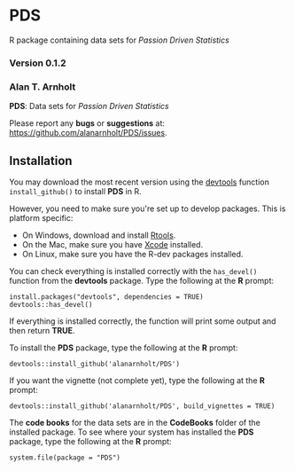 # PDS

R package containing data sets for *Passion Driven Statistics*


### Version 0.1.2

### Alan T. Arnholt

**PDS**: Data sets for  *Passion Driven Statistics*

Please report any **bugs** or **suggestions** at:
<https://github.com/alanarnholt/PDS/issues>.

## Installation


You may download the most recent version using the [devtools](http://github.com/hadley/devtools) function `install_github()` to install **PDS** in R.

However, you need to make sure you're set up to develop packages. This is platform specific:

* On Windows, download and install [Rtools](http://cran.r-project.org/bin/windows/Rtools/).
* On the Mac, make sure you have [Xcode](https://developer.apple.com/xcode/) installed.
* On Linux, make sure you have the R-dev packages installed.

You can check everything is installed correctly with the `has_devel()` function from the **devtools** package. Type the following at 
the **R** prompt:

```{S}
install.packages("devtools", dependencies = TRUE)    
devtools::has_devel()
```

If everything is installed correctly, the function will print some output and then return **TRUE**.

To install the **PDS** package, type the following at the **R** prompt:

```{S}
devtools::install_github('alanarnholt/PDS')
```

If you want the vignette (not complete yet), type the following at the **R** prompt:

```{S}
devtools::install_github('alanarnholt/PDS', build_vignettes = TRUE)
```

The **code books** for the data sets are in the **CodeBooks** folder of the installed package.  To see where your system has installed the **PDS** package, type the following at the **R** prompt:

```{S}
system.file(package = "PDS")
```


